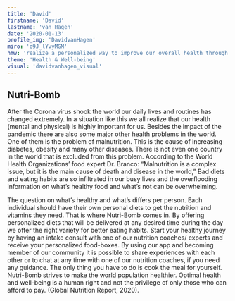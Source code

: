 ```yaml
---
title: 'David'
firstname: 'David'
lastname: 'van Hagen'
date: '2020-01-13'
profile_img: 'DavidvanHagen'
miro: 'o9J_lYvyMGM'
hmw: 'realize a personalized way to improve our overall health through more healthy nutrition?'
theme: 'Health & Well-being'
visual: 'davidvanhagen_visual'
---
```


## Nutri-Bomb

After the Corona virus shook the world our daily lives and routines has changed extremely. In a situation like this we all realize that our health (mental and physical) is highly important for us. Besides the impact of the pandemic there are also some major other health problems in the world. One of them is the problem of malnutrition. This is the cause of increasing diabetes, obesity and many other diseases. There is not even one country in the world that is excluded from this problem. According to the World Health Organizations’ food expert Dr. Branco: “Malnutrition is a complex issue, but it is the main cause of death and disease in the world,” Bad diets and eating habits are so infiltrated in our busy lives and the overflooding information on what’s healthy food and what’s not can be overwhelming.  

The question on what’s healthy and what’s differs per person. Each individual should have their own personal diets to get the nutrition and vitamins they need. That is where Nutri-Bomb comes in. By offering personalized diets that will be delivered at any desired time during the day we offer the right variety for better eating habits. Start your healthy journey by having an intake consult with one of our nutrition coaches/ experts and receive your personalized food-boxes. By using our app and becoming member of our community it is possible to share experiences with each other or to chat at any time with one of our nutrition coaches, if you need any guidance. The only thing you have to do is cook the meal for yourself. Nutri-Bomb strives to make the world population healthier. Optimal health and well-being is a human right and not the privilege of only those who can afford to pay. (Global Nutrition Report, 2020).  